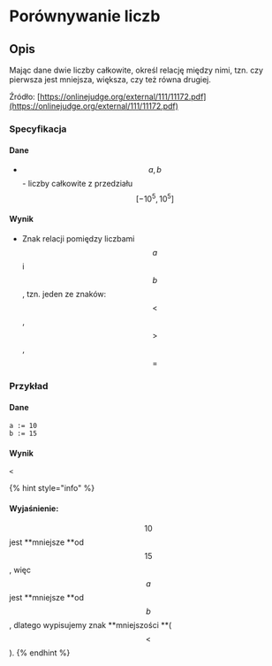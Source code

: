 # Porównywanie liczb

## Opis

Mając dane dwie liczby całkowite, określ relację między nimi, tzn. czy pierwsza jest mniejsza, większa, czy też równa drugiej.

Źródło: [https://onlinejudge.org/external/111/11172.pdf](https://onlinejudge.org/external/111/11172.pdf)

### Specyfikacja

#### Dane

* $$a, b$$ - liczby całkowite z przedziału $$[-10^5,10^5]$$

#### Wynik

* Znak relacji pomiędzy liczbami $$a$$ i $$b$$ , tzn. jeden ze znaków: $$<$$, $$>$$, $$=$$

### Przykład

#### Dane

```
a := 10
b := 15
```

#### Wynik

```
<
```

{% hint style="info" %}
#### Wyjaśnienie:

$$10$$ jest **mniejsze **od $$15$$, więc $$a$$ jest **mniejsze **od $$b$$, dlatego wypisujemy znak **mniejszości **( $$<$$ ).
{% endhint %}
